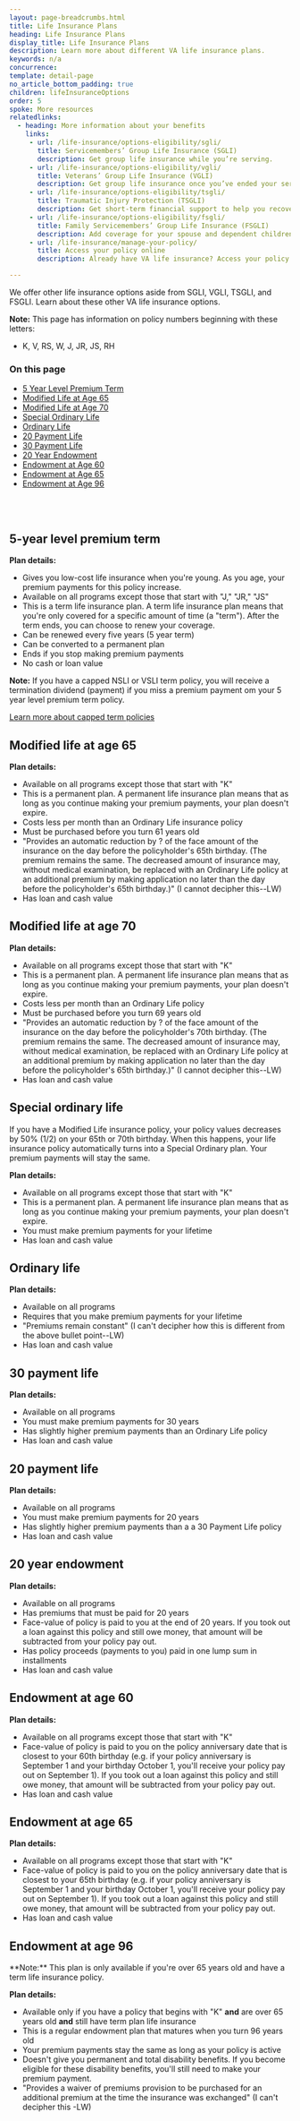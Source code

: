 ```yaml
---
layout: page-breadcrumbs.html
title: Life Insurance Plans
heading: Life Insurance Plans
display_title: Life Insurance Plans
description: Learn more about different VA life insurance plans. 
keywords: n/a
concurrence:
template: detail-page
no_article_bottom_padding: true
children: lifeInsuranceOptions
order: 5
spoke: More resources
relatedlinks:
  - heading: More information about your benefits
    links:
     - url: /life-insurance/options-eligibility/sgli/	
       title: Servicemembers’ Group Life Insurance (SGLI)	
       description: Get group life insurance while you’re serving.	
     - url: /life-insurance/options-eligibility/vgli/	
       title: Veterans’ Group Life Insurance (VGLI)	
       description: Get group life insurance once you’ve ended your service.	
     - url: /life-insurance/options-eligibility/tsgli/	
       title: Traumatic Injury Protection (TSGLI)	
       description: Get short-term financial support to help you recover from a severe injury.	
     - url: /life-insurance/options-eligibility/fsgli/	
       title: Family Servicemembers’ Group Life Insurance (FSGLI)	
       description: Add coverage for your spouse and dependent children (children who rely on you for financial support).	
     - url: /life-insurance/manage-your-policy/
       title: Access your policy online
       description: Already have VA life insurance? Access your policy online.

---
```


<div class="va-introtext">

We offer other life insurance options aside from SGLI, VGLI, TSGLI, and FSGLI. Learn about these other VA life insurance options.

</div>

**Note:** This page has information on policy numbers beginning with these letters:
- K, V, RS, W, J, JR, JS, RH

<h3>On this page</h3>

- [5 Year Level Premium Term](#5-year-level-premium-term)
- [Modified Life at Age 65](#modified-life-at-age-65)
- [Modified Life at Age 70](#modified-life-at-age-70)
- [Special Ordinary Life](#special-ordinary-life)
- [Ordinary Life](#ordinary-life) 
- [20 Payment Life](#20-payment-life)
- [30 Payment Life](#30-payment-life)
- [20 Year Endowment](#20-year-endowment)
- [Endowment at Age 60](#endowment-at-age-60)
- [Endowment at Age 65](#endowment-at-age-65)
- [Endowment at Age 96](#endowment-at-age-96)
<br>
<br>

<div id="5-year-level-premium-term">

## 5-year level premium term
</div>

**Plan details:**

- Gives you low-cost life insurance when you're young. As you age, your premium payments for this policy increase. 
- Available on all programs except those that start with "J," "JR," "JS"
- This is a term life insurance plan. A term life insurance plan means that you're only covered for a specific amount of time (a "term"). After the term ends, you can choose to renew your coverage.  
- Can be renewed every five years (5 year term)
- Can be converted to a permanent plan
- Ends if you stop making premium payments
- No cash or loan value

**Note:** If you have a capped NSLI or VSLI term policy, you will receive a termination dividend (payment) if you miss a premium payment om your 5 year level premium term policy. <br>

[Learn more about capped term policies](/life-insurance/closed-programs/)

<div id="modified-life-at-age-65">

## Modified life at age 65
</div>

**Plan details:**

- Available on all programs except those that start with "K"
- This is a permanent plan. A permanent life insurance plan means that as long as you continue making your premium payments, your plan doesn't expire.
- Costs less per month than an Ordinary Life insurance policy
- Must be purchased before you turn 61 years old
- "Provides an automatic reduction by ? of the face amount of the insurance on the day before the policyholder's 65th birthday. (The premium remains the same. The decreased amount of insurance may, without medical examination, be replaced with an Ordinary Life policy at an additional premium by making application no later than the day before the policyholder's 65th birthday.)" (I cannot decipher this--LW)
- Has loan and cash value

<div id="modified-life-at-age-70">

## Modified life at age 70
</div>

**Plan details:**

- Available on all programs except those that start with "K"
- This is a permanent plan. A permanent life insurance plan means that as long as you continue making your premium payments, your plan doesn't expire.
- Costs less per month than an Ordinary Life policy
- Must be purchased before you turn 69 years old
- "Provides an automatic reduction by ? of the face amount of the insurance on the day before the policyholder's 70th birthday. (The premium remains the same. The decreased amount of insurance may, without medical examination, be replaced with an Ordinary Life policy at an additional premium by making application no later than the day before the policyholder's 65th birthday.)" (I cannot decipher this--LW)
- Has loan and cash value

<div id="special-ordinary-life">

## Special ordinary life
</div>

If you have a Modified Life insurance policy, your policy values decreases by 50% (1/2) on your 65th or 70th birthday. When this happens, your life insurance policy automatically turns into a Special Ordinary plan. Your premium payments will stay the same. 

**Plan details:**

- Available on all programs except those that start with "K"
- This is a permanent plan. A permanent life insurance plan means that as long as you continue making your premium payments, your plan doesn't expire.
- You must make premium payments for your lifetime
- Has loan and cash value

<div id="ordinary-life">

## Ordinary life
</div>

**Plan details:**

- Available on all programs
- Requires that you make premium payments for your lifetime
- "Premiums remain constant" (I can't decipher how this is different from the above bullet point--LW)
- Has loan and cash value

<div id="30-payment-life">

## 30 payment life
</div>

**Plan details:**

- Available on all programs
- You must make premium payments for 30 years
- Has slightly higher premium payments than an Ordinary Life policy
- Has loan and cash value

<div id="20-payment-life">

## 20 payment life
</div>

**Plan details:**

- Available on all programs
- You must make premium payments for 20 years
- Has slightly higher premium payments than a a 30 Payment Life policy
- Has loan and cash value

<div id="20-year-endowment">

## 20 year endowment
</div>

**Plan details:**

- Available on all programs
- Has premiums that must be paid for 20 years
- Face-value of policy is paid to you at the end of 20 years. If you took out a loan against this policy and still owe money, that amount will be subtracted from your policy pay out. 
- Has policy proceeds (payments to you) paid  in one lump sum in installments
- Has loan and cash value

<div id="endowment-at-age-60">

## Endowment at age 60
</div>

**Plan details:**

- Available on all programs except those that start with "K"
- Face-value of policy is paid to you on the policy anniversary date that is closest to your 60th birthday (e.g. if your policy anniversary is September 1 and your birthday October 1, you'll receive your policy pay out on September 1). If you took out a loan against this policy and still owe money, that amount will be subtracted from your policy pay out.
- Has loan and cash value

<div id="endowment-at-age-65">

## Endowment at age 65
</div>

**Plan details:**

- Available on all programs except those that start with "K"
- Face-value of policy is paid to you on the policy anniversary date that is closest to your 65th birthday (e.g. if your policy anniversary is September 1 and your birthday October 1, you'll receive your policy pay out on September 1). If you took out a loan against this policy and still owe money, that amount will be subtracted from your policy pay out.
- Has loan and cash value

<div id="endowment-at-age-96">

## Endowment at age 96
</div>
**Note:** This plan is only available if you're over 65 years old and have a term life insurance policy. 

**Plan details:**

- Available only if you have a policy that begins with "K" **and** are over 65 years old **and** still have term plan life insurance
- This is a regular endowment plan that matures when you turn 96 years old
- Your premium payments stay the same as long as your policy is active
- Doesn't give you permanent and total disability benefits. If you become eligible for these disability benefits, you'll still need to make your premium payment.
- "Provides a waiver of premiums provision to be purchased for an additional premium at the time the insurance was exchanged" (I can't decipher this -LW)




